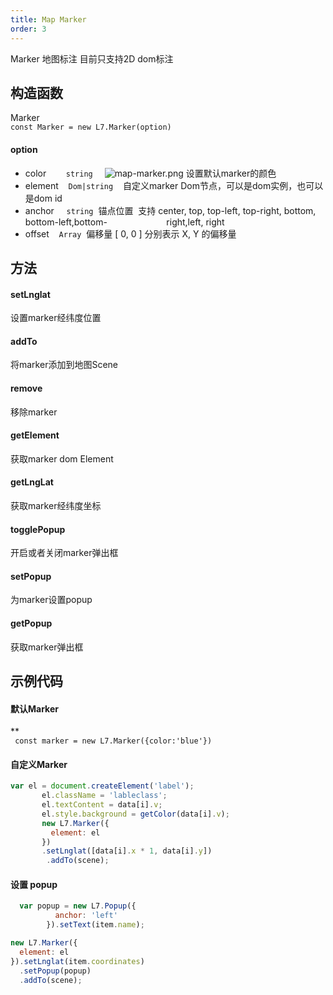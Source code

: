 ```yaml
---
title: Map Marker
order: 3
---
```


Marker 地图标注 目前只支持2D dom标注


## 构造函数
Marker<br />`const Marker = new L7.Marker(option)`


#### option

- color        `string `   ![map-marker.png](https://cdn.nlark.com/yuque/0/2019/png/104251/1566814628445-4f3152c8-71d1-4908-a651-246c17e507b5.png#align=left&display=inline&height=32&name=map-marker.png&originHeight=32&originWidth=32&size=635&status=done&width=32) 设置默认marker的颜色
- element    `Dom|string`    自定义marker Dom节点，可以是dom实例，也可以是dom id
- anchor     `string`  锚点位置  支持 center, top, top-left, top-right, bottom, bottom-left,bottom-                        right,left, right
- offset    `Array`  偏移量 [ 0, 0 ] 分别表示 X, Y 的偏移量


## 方法

#### setLnglat
设置marker经纬度位置

#### addTo
将marker添加到地图Scene

#### remove
移除marker

#### getElement
获取marker dom Element

#### getLngLat
获取marker经纬度坐标

#### togglePopup
开启或者关闭marker弹出框

#### setPopup
为marker设置popup

#### getPopup
获取marker弹出框


## 示例代码

#### 默认Marker
**<br />` const marker = new L7.Marker({color:'blue'})`


#### 自定义Marker

```javascript
var el = document.createElement('label');
       el.className = 'lableclass';
       el.textContent = data[i].v;
       el.style.background = getColor(data[i].v);
       new L7.Marker({
         element: el
       })
       .setLnglat([data[i].x * 1, data[i].y])
        .addTo(scene);
```


#### 设置 popup

```javascript
  var popup = new L7.Popup({
          anchor: 'left'
        }).setText(item.name);

new L7.Marker({
  element: el
}).setLnglat(item.coordinates)
  .setPopup(popup)
  .addTo(scene);
```


